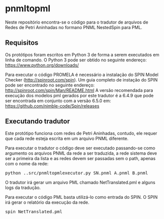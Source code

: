 # pnmltopml

Neste repositório encontra-se o código para o tradutor de arquivos de Redes de Petri Aninhadas no formano PNML NestedSpin para PML.

<h2>Requisitos</h2>

Os protótipos foram escritos em Python 3 de forma a serem executados em linha de comando.
O Python 3 pode ser obtido no seguinte endereço: https://www.python.org/downloads/

Para executar o código PROMELA é necessário a instalação do SPIN Model Checker (http://spinroot.com/spin). 
Um guia completo de instação do SPIN pode ser encontrado no seguinte endereço: http://spinroot.com/spin/Man/README.html
A versão recomendada para execução dos modelos pml gerados por este tradutor é a 6.4.9  que pode ser encontrada em conjunto com a versão 6.5.0 em: https://github.com/nimble-code/Spin/releases

<h2>Executando tradutor</h2>

Este protótipo funciona com redes de Petri Aninhadas, contudo, ele requer que cada rede esteja escrita em um arquivo PNML diferente.

Para executar o tradutor o código deve ser executado passando-se como argumento os arquivos PNML da rede a ser traduzida, a rede sistema deve ser a primeira da lista e as redes devem ser passadas sem o path, apenas com o nome da rede:

<tt> python ..src/pnmltopmlexecutor.py SN.pnml A.pnml B.pnml </tt>

O tradutor irá gerar um arquivo PML chamado NetTranslated.pml e alguns logs da tradução.

Para executar o código PML basta utilizá-lo como entrada do SPIN. O SPIN irá gerar o relatório da execução da rede.

<tt> spin NetTranslated.pml </tt>
